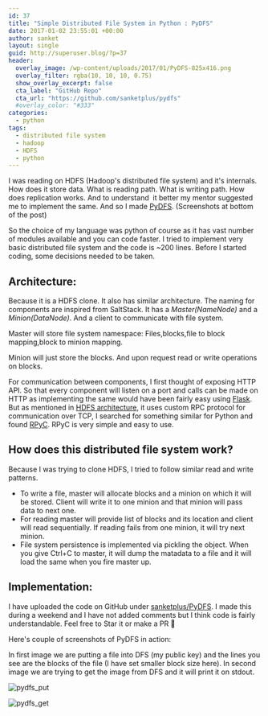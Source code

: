 ```yaml
---
id: 37
title: "Simple Distributed File System in Python : PyDFS"
date: 2017-01-02 23:55:01 +00:00
author: sanket
layout: single
guid: http://superuser.blog/?p=37
header:
  overlay_image: /wp-content/uploads/2017/01/PyDFS-825x416.png
  overlay_filter: rgba(10, 10, 10, 0.75)
  show_overlay_excerpt: false
  cta_label: "GitHub Repo"
  cta_url: "https://github.com/sanketplus/pydfs"
  #overlay_color: "#333"
categories: 
  - python
tags:
  - distributed file system
  - hadoop
  - HDFS
  - python
---
```


I was reading on HDFS (Hadoop's distributed file system) and it's internals. How does it store data. What is reading path. What is writing path. How does replication works. And to understand  it better my mentor suggested me to implement the same. And so I made [PyDFS](//github.com/sanketplus/PyDFS). (Screenshots at bottom of the post)

So the choice of my language was python of course as it has vast number of modules available and you can code faster. I tried to implement very basic distributed file system and the code is ~200 lines. Before I started coding, some decisions needed to be taken.

## Architecture:

Because it is a HDFS clone. It also has similar architecture. The naming for components are inspired from SaltStack. It has a _Master(NameNode)_ and a _Minion(DataNode)_. And a client to communicate with file system.

Master will store file system namespace: Files,blocks,file to block mapping,block to minion mapping.

Minion will just store the blocks. And upon request read or write operations on blocks.

For communication between components, I first thought of exposing HTTP API. So that every component will listen on a port and calls can be made on HTTP as implementing the same would have been fairly easy using [Flask](//flask.pocoo.org). But as mentioned in [HDFS architecture](//hadoop.apache.org/docs/current/hadoop-project-dist/hadoop-hdfs/HdfsDesign.html), it uses custom RPC protocol for communication over TCP, I searched for something similar for Python and found [RPyC](//rpyc.readthedocs.io/en/latest/). RPyC is very simple and easy to use.

## How does this distributed file system work?

Because I was trying to clone HDFS, I tried to follow similar read and write patterns.

  * To write a file, master will allocate blocks and a minion on which it will be stored. Client will write it to one minion and that minion will pass data to next one.
  * For reading master will provide list of blocks and its location and client will read sequentially. If reading fails from one minion, it will try next minion.
  * File system persistence is implemented via pickling the object. When you give Ctrl+C to master, it will dump the matadata to a file and it will load the same when you fire master up.

## Implementation:

I have uploaded the code on GitHub under [sanketplus/PyDFS](//github.com/sanketplus/PyDFS). I made this during a weekend and I have not added comments but I think code is fairly understandable. Feel free to Star it or make a PR 🙂

Here's couple of screenshots of PyDFS in action:

In first image we are putting a file into DFS (my public key) and the lines you see are the blocks of the file (I have set smaller block size here). In second image we are trying to get the image from DFS and it will print it on stdout.

![pydfs_put]({{"/wp-content/uploads/2017/01/pydfs_put-768x231.png"}})

![pydfs_get]({{"/wp-content/uploads/2017/01/pydfs_get-768x150.png"}})